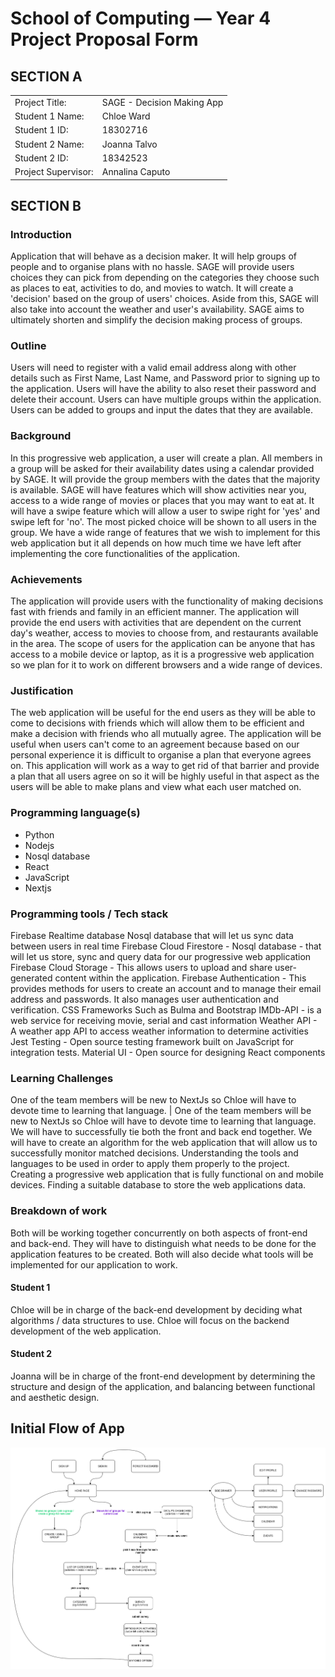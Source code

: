 # School of Computing &mdash; Year 4 Project Proposal Form

<!---- Edit (then commit and push) this document to complete your proposal form.
> Make use of figures / diagrams where appropriate.
>
> Do not rename this file.
---->

## SECTION A

|                     |                                 |
|---------------------|---------------------------------|
|Project Title:       | SAGE - Decision Making App      |
|Student 1 Name:      | Chloe Ward                      |
|Student 1 ID:        | 18302716                        |
|Student 2 Name:      | Joanna Talvo                    |
|Student 2 ID:        | 18342523                        |
|Project Supervisor:  | Annalina Caputo                 |


## SECTION B


### Introduction

Application that will behave as a decision maker. It will help groups
of people and to organise plans with no hassle. SAGE will provide
users choices they can pick from depending on the categories they
choose such as places to eat, activities to do, and movies to watch.
It will create a 'decision' based on the group of users\' choices.
Aside from this, SAGE will also take into account the weather and
user's availability. SAGE aims to ultimately shorten and simplify the
decision making process of groups.

### Outline

Users will need to register with a valid email address along with
other details such as First Name, Last Name, and Password prior to
signing up to the application. Users will have the ability to also
reset their password and delete their account. Users can have multiple
groups within the application. Users can be added to groups and input
the dates that they are available.

### Background

In this progressive web application, a user will create a plan. All
members in a group will be asked for their availability dates using a
calendar provided by SAGE. It will provide the group members with the
dates that the majority is available. SAGE will have features which
will show activities near you, access to a wide range of movies or
places that you may want to eat at. It will have a swipe feature which
will allow a user to swipe right for 'yes' and swipe left for 'no'.
The most picked choice will be shown to all users in the group.
We have a wide range of features that we wish to implement for this
web application but it all depends on how much time we have left after
implementing the core functionalities of the application.

### Achievements

The application will provide users with the functionality of making
decisions fast with friends and family in an efficient manner. The
application will provide the end users with activities that are
dependent on the current day\'s weather, access to movies to choose
from, and restaurants available in the area. The scope of users for
the application can be anyone that
has access to a mobile device or laptop, as it is a progressive web
application so we plan for it to work on different browsers and a wide
range of devices.


### Justification

The web application will be useful for the end users as they will be
able to come to decisions with friends which will allow them to be
efficient and make a decision with friends who all mutually agree.
The application will be useful when users can't come to an agreement
because based on our personal experience it is difficult to organise a
plan that everyone agrees on. This application will work as a way to
get rid of that barrier and provide a plan that all users agree on so
it will be highly useful in that aspect as the users will be able to
make plans and view what each user matched on.


### Programming language(s)

*  Python         
*  Nodejs
*  Nosql database
*  React          
*  JavaScript   
*  Nextjs

### Programming tools / Tech stack

Firebase Realtime database
Nosql database that will let us sync data between users in real time
Firebase Cloud Firestore - Nosql database - that will let us store, sync and query data for our progressive web application
Firebase Cloud Storage - This allows users to upload and share user-generated content within the application.
Firebase Authentication - This provides methods for users to create an account and to manage their email address and passwords. It also manages user authentication and verification.
CSS Frameworks Such as Bulma and Bootstrap
IMDb-API - is a web service for receiving movie, serial and cast information
Weather API - A weather app API to access weather information to determine activities 
Jest Testing - Open source testing framework built on JavaScript for integration tests.
Material UI - Open source for designing React components


### Learning Challenges

One of the team members will be new to NextJs so Chloe will have to devote time to learning that language.                                       |
One of the team members will be new to NextJs so Chloe will have to devote time to learning that language.
We will have to successfully tie both the front and back end together.
We will have to create an algorithm for the web application that will allow us to successfully monitor matched decisions.
Understanding the tools and languages to be used in order to apply them properly to the project.
Creating a progressive web application that is fully functional on and mobile devices.
Finding a suitable database to store the web applications data.

### Breakdown of work

Both will be working together concurrently on both aspects of
front-end and back-end. They will have to distinguish what needs to be
done for the application features to be created. Both will also decide
what tools will be implemented for our application to work.

#### Student 1

<!----- > *Student 1 should complete this section.* ---->

Chloe will be in charge of the back-end development by deciding what
algorithms / data structures to use. Chloe will focus on the backend
development of the web application.

#### Student 2

<!--- *Student 2 should complete this section.* --->

Joanna will be in charge of the front-end development by determining
the structure and design of the application, and balancing between
functional and aesthetic design. 


## Initial Flow of App

<!------ > Example: Here's how you can include images in markdown documents... ----->
<img src="./res/SAGE-FLOW-CHART-PROPOSAL-WHITEBG.png">
